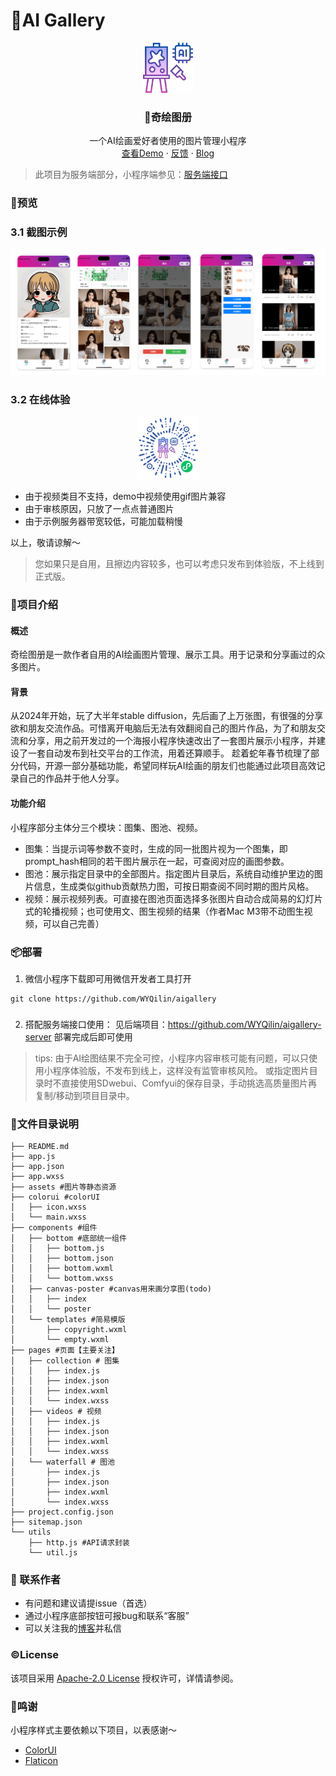 

# 🎨AI Gallery

<!-- PROJECT LOGO -->
<p align="center">
  <a href="https://github.com/WYQilin/aigallery">
    <img src="assets/images/logo.png" alt="Logo" width="80" height="80">
  </a>

  <h3 align="center">🎨奇绘图册</h3>
  <p align="center">
    一个AI绘画爱好者使用的图片管理小程序
    <br />
    <a href="https://github.com/WYQilin/aigallery">查看Demo</a>
    ·
    <a href="https://github.com/WYQilin/aigallery/issues">反馈</a>
    ·
    <a href="https://blog.csdn.net/qq_37788558/article/details/145499404">Blog</a>
    
</p>

> 此项目为服务端部分，小程序端参见：[服务端接口](https://github.com/WYQilin/aigallery-server)


### 🤩预览

### 3.1 截图示例

<div align="center">
    <img src="assets/images/screenshots.png">
</div>

### 3.2 在线体验

<div align="center">
    <img src="assets/images/qrcode.png" width="100" height="100">
</div>

- 由于视频类目不支持，demo中视频使用gif图片兼容
- 由于审核原因，只放了一点点普通图片
- 由于示例服务器带宽较低，可能加载稍慢

以上，敬请谅解～
> 您如果只是自用，且擦边内容较多，也可以考虑只发布到体验版，不上线到正式版。


### 📖项目介绍

#### 概述
奇绘图册是一款作者自用的AI绘画图片管理、展示工具。用于记录和分享画过的众多图片。

#### 背景
从2024年开始，玩了大半年stable diffusion，先后画了上万张图，有很强的分享欲和朋友交流作品。可惜离开电脑后无法有效翻阅自己的图片作品，为了和朋友交流和分享，用之前开发过的一个海报小程序快速改出了一套图片展示小程序，并建设了一套自动发布到社交平台的工作流，用着还算顺手。
趁着蛇年春节梳理了部分代码，开源一部分基础功能，希望同样玩AI绘画的朋友们也能通过此项目高效记录自己的作品并于他人分享。

#### 功能介绍
小程序部分主体分三个模块：图集、图池、视频。
- 图集：当提示词等参数不变时，生成的同一批图片视为一个图集，即prompt_hash相同的若干图片展示在一起，可查阅对应的画图参数。
- 图池：展示指定目录中的全部图片。指定图片目录后，系统自动维护里边的图片信息，生成类似github贡献热力图，可按日期查阅不同时期的图片风格。
- 视频：展示视频列表。可直接在图池页面选择多张图片自动合成简易的幻灯片式的轮播视频；也可使用文、图生视频的结果（作者Mac M3带不动图生视频，可以自己完善）

### 📦部署

1. 微信小程序下载即可用微信开发者工具打开
```
git clone https://github.com/WYQilin/aigallery
``` 
###
2. 搭配服务端接口使用：
见后端项目：https://github.com/WYQilin/aigallery-server
部署完成后即可使用

> tips: 由于AI绘图结果不完全可控，小程序内容审核可能有问题，可以只使用小程序体验版，不发布到线上，这样没有监管审核风险。
> 或指定图片目录时不直接使用SDwebui、Comfyui的保存目录，手动挑选高质量图片再复制/移动到项目目录中。

### 📃文件目录说明

```
├── README.md
├── app.js
├── app.json
├── app.wxss
├── assets #图片等静态资源
├── colorui #colorUI
│   ├── icon.wxss
│   └── main.wxss
├── components #组件
│   ├── bottom #底部统一组件
│   │   ├── bottom.js
│   │   ├── bottom.json
│   │   ├── bottom.wxml
│   │   └── bottom.wxss
│   ├── canvas-poster #canvas用来画分享图(todo)
│   │   ├── index
│   │   └── poster
│   └── templates #简易模版
│       ├── copyright.wxml
│       └── empty.wxml
├── pages #页面【主要关注】
│   ├── collection # 图集
│   │   ├── index.js
│   │   ├── index.json
│   │   ├── index.wxml
│   │   └── index.wxss
│   ├── videos # 视频
│   │   ├── index.js
│   │   ├── index.json
│   │   ├── index.wxml
│   │   └── index.wxss
│   └── waterfall # 图池
│       ├── index.js
│       ├── index.json
│       ├── index.wxml
│       └── index.wxss
├── project.config.json
├── sitemap.json
└── utils
    ├── http.js #API请求封装
    └── util.js

```

### 📧 联系作者
- 有问题和建议请提issue（首选）
- 通过小程序底部按钮可报bug和联系“客服”
- 可以关注我的[博客](http://xiaobaiqi.blog.csdn.net)并私信

### ©️License

该项目采用 [Apache-2.0 License](LICENSE) 授权许可，详情请参阅。

### 🔗鸣谢
小程序样式主要依赖以下项目，以表感谢～
- [ColorUI](https://github.com/weilanwl/coloruicss) 
- [Flaticon](https://www.flaticon.com/)



